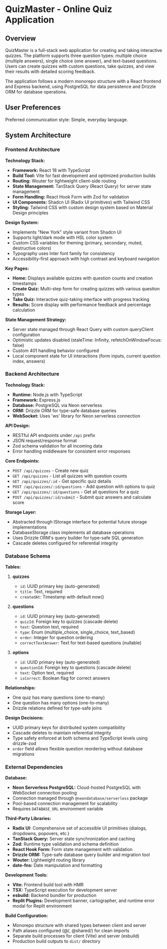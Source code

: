 # QuizMaster - Online Quiz Application

## Overview

QuizMaster is a full-stack web application for creating and taking interactive quizzes. The platform supports three question types: multiple choice (multiple answers), single choice (one answer), and text-based questions. Users can create quizzes with custom questions, take quizzes, and view their results with detailed scoring feedback.

The application follows a modern monorepo structure with a React frontend and Express backend, using PostgreSQL for data persistence and Drizzle ORM for database operations.

## User Preferences

Preferred communication style: Simple, everyday language.

## System Architecture

### Frontend Architecture

**Technology Stack:**
- **Framework:** React 18 with TypeScript
- **Build Tool:** Vite for fast development and optimized production builds
- **Routing:** Wouter for lightweight client-side routing
- **State Management:** TanStack Query (React Query) for server state management
- **Form Handling:** React Hook Form with Zod for validation
- **UI Components:** Shadcn UI (Radix UI primitives) with Tailwind CSS
- **Styling:** Tailwind CSS with custom design system based on Material Design principles

**Design System:**
- Implements "New York" style variant from Shadcn UI
- Supports light/dark mode with HSL color system
- Custom CSS variables for theming (primary, secondary, muted, destructive colors)
- Typography uses Inter font family for consistency
- Accessibility-first approach with high contrast and keyboard navigation

**Key Pages:**
- **Home:** Displays available quizzes with question counts and creation timestamps
- **Create Quiz:** Multi-step form for creating quizzes with various question types
- **Take Quiz:** Interactive quiz-taking interface with progress tracking
- **Results:** Score display with performance feedback and percentage calculation

**State Management Strategy:**
- Server state managed through React Query with custom queryClient configuration
- Optimistic updates disabled (staleTime: Infinity, refetchOnWindowFocus: false)
- Custom 401 handling behavior configured
- Local component state for UI interactions (form inputs, current question index, answers)

### Backend Architecture

**Technology Stack:**
- **Runtime:** Node.js with TypeScript
- **Framework:** Express.js
- **Database:** PostgreSQL via Neon serverless
- **ORM:** Drizzle ORM for type-safe database queries
- **WebSocket:** Uses 'ws' library for Neon serverless connection

**API Design:**
- RESTful API endpoints under `/api` prefix
- JSON request/response format
- Zod schema validation for all incoming data
- Error handling middleware for consistent error responses

**Core Endpoints:**
- `POST /api/quizzes` - Create new quiz
- `GET /api/quizzes` - List all quizzes with question counts
- `GET /api/quizzes/:id` - Get specific quiz details
- `POST /api/quizzes/:id/questions` - Add question with options to quiz
- `GET /api/quizzes/:id/questions` - Get all questions for a quiz
- `POST /api/quizzes/:id/submit` - Submit quiz answers and calculate score

**Storage Layer:**
- Abstracted through IStorage interface for potential future storage implementations
- DatabaseStorage class implements all database operations
- Uses Drizzle ORM's query builder for type-safe SQL generation
- Cascade deletes configured for referential integrity

### Database Schema

**Tables:**
1. **quizzes**
   - `id`: UUID primary key (auto-generated)
   - `title`: Text, required
   - `createdAt`: Timestamp with default now()

2. **questions**
   - `id`: UUID primary key (auto-generated)
   - `quizId`: Foreign key to quizzes (cascade delete)
   - `text`: Question text, required
   - `type`: Enum (multiple_choice, single_choice, text_based)
   - `order`: Integer for question ordering
   - `correctTextAnswer`: Text for text-based questions (nullable)

3. **options**
   - `id`: UUID primary key (auto-generated)
   - `questionId`: Foreign key to questions (cascade delete)
   - `text`: Option text, required
   - `isCorrect`: Boolean flag for correct answers

**Relationships:**
- One quiz has many questions (one-to-many)
- One question has many options (one-to-many)
- Drizzle relations defined for type-safe joins

**Design Decisions:**
- UUID primary keys for distributed system compatibility
- Cascade deletes to maintain referential integrity
- Type safety enforced at both schema and TypeScript levels using drizzle-zod
- `order` field allows flexible question reordering without database migrations

### External Dependencies

**Database:**
- **Neon Serverless PostgreSQL:** Cloud-hosted PostgreSQL with WebSocket connection pooling
- Connection managed through `@neondatabase/serverless` package
- Pool-based connection management for scalability
- Requires `DATABASE_URL` environment variable

**Third-Party Libraries:**
- **Radix UI:** Comprehensive set of accessible UI primitives (dialogs, dropdowns, popovers, etc.)
- **TanStack Query:** Server state synchronization and caching
- **Zod:** Runtime type validation and schema definition
- **React Hook Form:** Form state management with validation
- **Drizzle ORM:** Type-safe database query builder and migration tool
- **Wouter:** Lightweight routing library
- **date-fns:** Date manipulation and formatting

**Development Tools:**
- **Vite:** Frontend build tool with HMR
- **TSX:** TypeScript execution for development server
- **esbuild:** Backend bundler for production
- **Replit Plugins:** Development banner, cartographer, and runtime error modal for Replit environment

**Build Configuration:**
- Monorepo structure with shared types between client and server
- Path aliases configured (@/, @shared/) for clean imports
- Separate build processes for client (Vite) and server (esbuild)
- Production build outputs to `dist/` directory